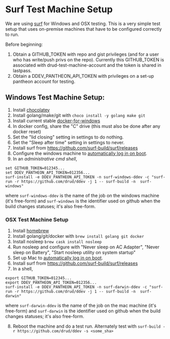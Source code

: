<h1>Surf Test Machine Setup</h1>

We are using [surf](https://github.com/surf-build/surf) for Windows and OSX testing. This is a very simple test setup that uses on-premise machines that have to be configured correctly to run.

Before beginning:
1. Obtain a GITHUB_TOKEN with repo and gist privileges (and for a user who has write/push privs on the repo). Currently this GITHUB_TOKEN is associated with drud-test-machine-account and the token is shared in lastpass.
2. Obtain a DDEV_PANTHEON_API_TOKEN with privileges on a set-up pantheon account for testing.

## Windows Test Machine Setup:

1. Install [chocolatey](https://chocolatey.org/)
2. Install golang/make/git with `choco install -y golang make git`
3. Install current stable [docker-for-windows](https://docs.docker.com/docker-for-windows/install/#download-docker-for-windows)
4. In docker config, share the "C" drive  (this must also be done after any docker reset)
5. Set the "lid closing" setting in settings to do nothing.
6. Set the "Sleep after time" setting in settings to never.
7. Install surf from https://github.com/surf-build/surf/releases
8. Configure the windows machine to [automatically log in on boot](https://www.howtogeek.com/112919/how-to-make-your-windows-8-computer-logon-automatically/). 
9. In an *administrative cmd shell*, 
```
set GITHUB_TOKEN=012345...
set DDEV_PANTHEON_API_TOKEN=012356...
surf-install -e DDEV_PANTHEON_API_TOKEN -n surf-windows-ddev -c "surf-run -r https://github.com/drud/ddev -j 1 -- surf-build -n  surf-windows"

```
where `surf-windows-ddev` is the name of the job on the windows machine (it's free-form) and `surf-windows` is the identifier used on github when the build changes statuses; it's also free-form.

### OSX Test Machine Setup

1. Install [homebrew](https://brew.sh/)
2. Install golang/git/docker with `brew install golang git docker`
3. Install nosleep `brew cask install nosleep`
4. Run nosleep and configure with "Never sleep on AC Adapter", "Never sleep on Battery", "Start nosleep utility on system startup" 
5. Set up Mac to [automatically log in on boot](https://support.apple.com/en-us/HT201476). 
6. Install surf from https://github.com/surf-build/surf/releases
7. In a shell, 
```
export GITHUB_TOKEN=012345...
export DDEV_PANTHEON_API_TOKEN=012356...
surf-install -e DDEV_PANTHEON_API_TOKEN -n surf-darwin-ddev -c "surf-run -r https://github.com/drud/ddev -j 1 -- surf-build -n  surf-darwin"

```
where `surf-darwin-ddev` is the name of the job on the mac machine (it's free-form) and `surf-darwin` is the identifier used on github when the build changes statuses; it's also free-form.

8. Reboot the machine and do a test run. Alternately test with `surf-build -r https://github.com/drud/ddev -s <some_sha>`
